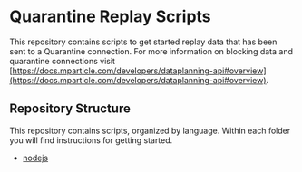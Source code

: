 # Quarantine Replay Scripts

This repository contains scripts to get started replay data that has been sent to a Quarantine connection.  For more information on blocking data and quarantine connections visit [https://docs.mparticle.com/developers/dataplanning-api#overview](https://docs.mparticle.com/developers/dataplanning-api#overview).

## Repository Structure

This repository contains scripts, organized by language.  Within each folder you will find instructions for getting started.

* [nodejs](./nodejs/README.md)
